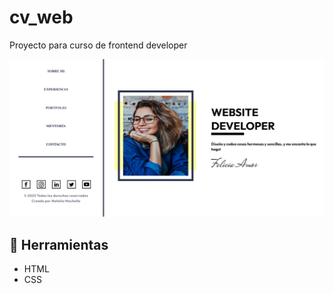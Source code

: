# cv_web
Proyecto para curso de frontend developer

![imagen de portada](https://github.com/nataliamachella/cv_web/blob/main/assets/cv_web.png)

## :hammer: Herramientas

- HTML
- CSS
